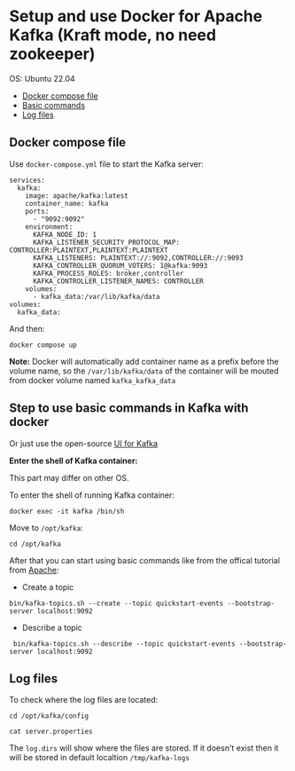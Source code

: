 # Setup and use Docker for Apache Kafka (Kraft mode, no need zookeeper)

OS: Ubuntu 22.04

- [Docker compose file](#docker-compose-file)
- [Basic commands](#basic-commands)
- [Log files](#log-files)

## Docker compose file <a name="docker-compose-file"></a>

Use `docker-compose.yml` file to start the Kafka server:

```
services:
  kafka:
    image: apache/kafka:latest
    container_name: kafka
    ports:
      - "9092:9092"
    environment:
      KAFKA_NODE_ID: 1
      KAFKA_LISTENER_SECURITY_PROTOCOL_MAP: CONTROLLER:PLAINTEXT,PLAINTEXT:PLAINTEXT
      KAFKA_LISTENERS: PLAINTEXT://:9092,CONTROLLER://:9093
      KAFKA_CONTROLLER_QUORUM_VOTERS: 1@kafka:9093
      KAFKA_PROCESS_ROLES: broker,controller
      KAFKA_CONTROLLER_LISTENER_NAMES: CONTROLLER
    volumes:
      - kafka_data:/var/lib/kafka/data
volumes:
  kafka_data:

```

And then:

```
docker compose up
```

**Note:** Docker will automatically add container name as a prefix before the volume name, so the `/var/lib/kafka/data` of the container will be mouted from docker volume named `kafka_kafka_data`

## Step to use basic commands in Kafka with docker <a name="basic-commands"></a>

Or just use the open-source [UI for Kafka](https://github.com/provectus/kafka-ui)

**Enter the shell of Kafka container:**

This part may differ on other OS.

To enter the shell of running Kafka container:

```
docker exec -it kafka /bin/sh
```

Move to `/opt/kafka`:

```
cd /opt/kafka
```

After that you can start using basic commands like from the offical tutorial from [Apache](https://kafka.apache.org/quickstart):

- Create a topic

```
bin/kafka-topics.sh --create --topic quickstart-events --bootstrap-server localhost:9092
```

- Describe a topic

```
 bin/kafka-topics.sh --describe --topic quickstart-events --bootstrap-server localhost:9092
```


## Log files <a name="log-files"></a>

To check where the log files are located:

```
cd /opt/kafka/config

cat server.properties
```

The `log.dirs` will show where the files are stored. If it doesn't exist then it will be stored in default localtion `/tmp/kafka-logs`
